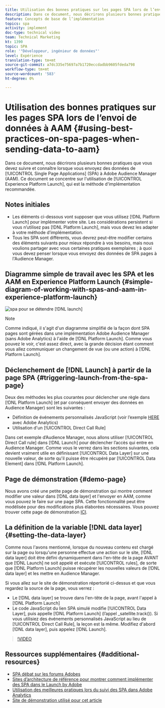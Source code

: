 ```yaml
---
title: Utilisation des bonnes pratiques sur les pages SPA lors de l’envoi de données à AAM
description: Dans ce document, nous décrirons plusieurs bonnes pratiques que vous devez suivre et dont vous devez tenir compte lorsque vous envoyez des données d’applications d’une seule page (SPA) à Adobe Audience Manager (AAM). Ce document se concentrera sur l’utilisation du Launch by Adobe, qui est la méthode d’implémentation recommandée.
feature: Concepts de base de l’implémentation
topics: spa
activity: implement
doc-type: technical video
team: Technical Marketing
kt: 1390
topic: SPA
role: '"Développeur, ingénieur de données"'
level: Expérience
translation-type: tm+mt
source-git-commit: a7dc335e75697a7b1720eccdadbb9605fdeda798
workflow-type: tm+mt
source-wordcount: '583'
ht-degree: 0%

---
```



# Utilisation des bonnes pratiques sur les pages SPA lors de l’envoi de données à AAM {#using-best-practices-on-spa-pages-when-sending-data-to-aam}

Dans ce document, nous décrirons plusieurs bonnes pratiques que vous devez suivre et connaître lorsque vous envoyez des données de [!UICONTROL Single Page Applications] (SPA) à Adobe Audience Manager (AAM). Ce document se concentre sur l&#39;utilisation de [!UICONTROL Experience Platform Launch], qui est la méthode d&#39;implémentation recommandée.

## Notes initiales

* Les éléments ci-dessous vont supposer que vous utilisez [!DNL Platform Launch] pour implémenter votre site. Les considérations persistent si vous n’utilisez pas [!DNL Platform Launch], mais vous devez les adapter à votre méthode d’implémentation.
* Tous les SPA sont différents, vous devrez peut-être modifier certains des éléments suivants pour mieux répondre à vos besoins, mais nous voulions partager avec vous certaines pratiques exemplaires ; à quoi vous devez penser lorsque vous envoyez des données de SPA pages à l&#39;Audience Manager.

## Diagramme simple de travail avec les SPA et les AAM en Experience Platform Launch {#simple-diagram-of-working-with-spas-and-aam-in-experience-platform-launch}

![spa pour se détendre  [!DNL launch]](assets/spa_for_aam_in_launch.png)

>[!NOTE]
>Comme indiqué, il s&#39;agit d&#39;un diagramme simplifié de la façon dont SPA pages sont gérées dans une implémentation Adobe Audience Manager (sans Adobe Analytics) à l&#39;aide de [!DNL Platform Launch]. Comme vous pouvez le voir, c&#39;est assez direct, avec la grande décision étant comment vous allez communiquer un changement de vue (ou une action) à [!DNL Platform Launch].

## Déclenchement de [!DNL Launch] à partir de la page SPA {#triggering-launch-from-the-spa-page}

Deux des méthodes les plus courantes pour déclencher une règle dans [!DNL Platform Launch] (et par conséquent envoyer des données en Audience Manager) sont les suivantes :

* Définition de événements personnalisés JavaScript (voir l’exemple [HERE](https://helpx.adobe.com/analytics/kt/using/spa-analytics-best-practices-feature-video-use.html) avec Adobe Analytics)
* Utilisation d&#39;un [!UICONTROL Direct Call Rule]

Dans cet exemple d’Audience Manager, nous allons utiliser [!UICONTROL Direct Call rule] dans [!DNL Launch] pour déclencher l’accès qui entre en Audience Manager. Comme vous le verrez dans les sections suivantes, cela devient vraiment utile en définissant [!UICONTROL Data Layer] sur une nouvelle valeur, de sorte qu&#39;il puisse être récupéré par [!UICONTROL Data Element] dans [!DNL Platform Launch].

## Page de démonstration {#demo-page}

Nous avons créé une petite page de démonstration qui montre comment modifier une valeur dans [!DNL data layer] et l&#39;envoyer en AAM, comme vous pouvez le faire sur une page SPA. Cette fonctionnalité peut être modélisée pour des modifications plus élaborées nécessaires. Vous pouvez trouver cette page de démonstration [ICI](https://aam.enablementadobe.com/SPA-Launch.html).

## La définition de la variable [!DNL data layer] {#setting-the-data-layer}

Comme nous l&#39;avons mentionné, lorsque du nouveau contenu est chargé sur la page ou lorsqu&#39;une personne effectue une action sur le site, [!DNL data layer] doit être défini dynamiquement dans l&#39;en-tête de la page AVANT que [!DNL Launch] ne soit appelé et exécute [!UICONTROL rules], de sorte que [!DNL Platform Launch] puisse récupérer les nouvelles valeurs de [!DNL data layer] et les mettre en Audience Manager.

Si vous allez sur le site de démonstration répertorié ci-dessus et que vous regardez la source de la page, vous verrez :

* Le [!DNL data layer] se trouve dans l&#39;en-tête de la page, avant l&#39;appel à [!DNL Platform Launch]
* Le code JavaScript du lien SPA simulé modifie [!UICONTROL Data Layer], puis appelle [!DNL Platform Launch] (l’appel _satellite.track()). Si vous utilisiez des événements personnalisés JavaScript au lieu de [!UICONTROL Direct Call Rule], la leçon est la même. Modifiez d&#39;abord [!DNL data layer], puis appelez [!DNL Launch].

>[!VIDEO](https://video.tv.adobe.com/v/23322/?quality=12)

## Ressources supplémentaires {#additional-resources}

* [SPA débat sur les forums Adobes](https://forums.adobe.com/thread/2451022)
* [Sites d’architecture de référence pour montrer comment implémenter des SPA dans le Launch by Adobe](https://helpx.adobe.com/experience-manager/kt/integration/using/launch-reference-architecture-SPA-tutorial-implement.html)
* [Utilisation des meilleures pratiques lors du suivi des SPA dans Adobe Analytics](https://helpx.adobe.com/analytics/kt/using/spa-analytics-best-practices-feature-video-use.html)
* [Site de démonstration utilisé pour cet article](https://aam.enablementadobe.com/SPA-Launch.html)
